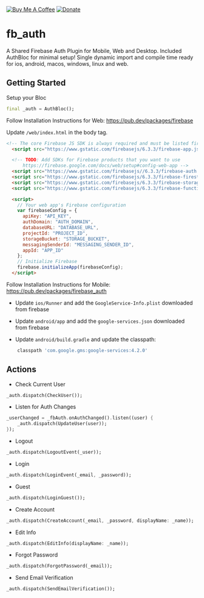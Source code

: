 [![Buy Me A Coffee](https://img.shields.io/badge/Donate-Buy%20Me%20A%20Coffee-yellow.svg)](https://www.buymeacoffee.com/rodydavis)
[![Donate](https://img.shields.io/badge/Donate-PayPal-green.svg)](https://www.paypal.com/cgi-bin/webscr?cmd=_s-xclick&hosted_button_id=WSH3GVC49GNNJ)

# fb_auth

A Shared Firebase Auth Plugin for Mobile, Web and Desktop. Included AuthBloc for minimal setup! Single dynamic import and compile time ready for ios, android, macos, windows, linux and web.

## Getting Started

Setup your Bloc

```dart
final _auth = AuthBloc();
```

Follow Installation Instructions for Web: https://pub.dev/packages/firebase

Update `/web/index.html` in the body tag.

```html
<!-- The core Firebase JS SDK is always required and must be listed first -->
  <script src="https://www.gstatic.com/firebasejs/6.3.3/firebase-app.js"></script>

  <!-- TODO: Add SDKs for Firebase products that you want to use
      https://firebase.google.com/docs/web/setup#config-web-app -->
  <script src="https://www.gstatic.com/firebasejs//6.3.3/firebase-auth.js"></script>
  <script src="https://www.gstatic.com/firebasejs/6.3.3/firebase-firestore.js"></script>
  <script src="https://www.gstatic.com/firebasejs/6.3.3/firebase-storage.js"></script>
  <script src="https://www.gstatic.com/firebasejs/6.3.3/firebase-functions.js"></script>

  <script>
    // Your web app's Firebase configuration
    var firebaseConfig = {
      apiKey: "API_KEY",
      authDomain: "AUTH_DOMAIN",
      databaseURL: "DATABASE_URL",
      projectId: "PROJECT_ID",
      storageBucket: "STORAGE_BUCKET",
      messagingSenderId: "MESSAGING_SENDER_ID",
      appId: "APP_ID"
    };
    // Initialize Firebase
    firebase.initializeApp(firebaseConfig);
  </script>
```

Follow Installation Instructions for Mobile: https://pub.dev/packages/firebase_auth

- Update `ios/Runner` and add the `GoogleService-Info.plist` downloaded from firebase

- Update `android/app` and add the `google-services.json` downloaded from firebase
- Update `android/build.gradle` and update the classpath:

```gradle
    classpath 'com.google.gms:google-services:4.2.0'
```

## Actions

- Check Current User

```dart
_auth.dispatch(CheckUser());
```

- Listen for Auth Changes

```dart
_userChanged = _fbAuth.onAuthChanged().listen((user) {
    _auth.dispatch(UpdateUser(user));
});
```

- Logout

```dart
_auth.dispatch(LogoutEvent(_user));
```

- Login

```dart
_auth.dispatch(LoginEvent(_email, _password));
```

- Guest

```dart
_auth.dispatch(LoginGuest());
```

- Create Account

```dart
_auth.dispatch(CreateAccount(_email, _password, displayName: _name));
```

- Edit Info

```dart
_auth.dispatch(EditInfo(displayName: _name));
```

- Forgot Password

```dart
_auth.dispatch(ForgotPassword(_email));
```

- Send Email Verification

```dart
_auth.dispatch(SendEmailVerification());
```
